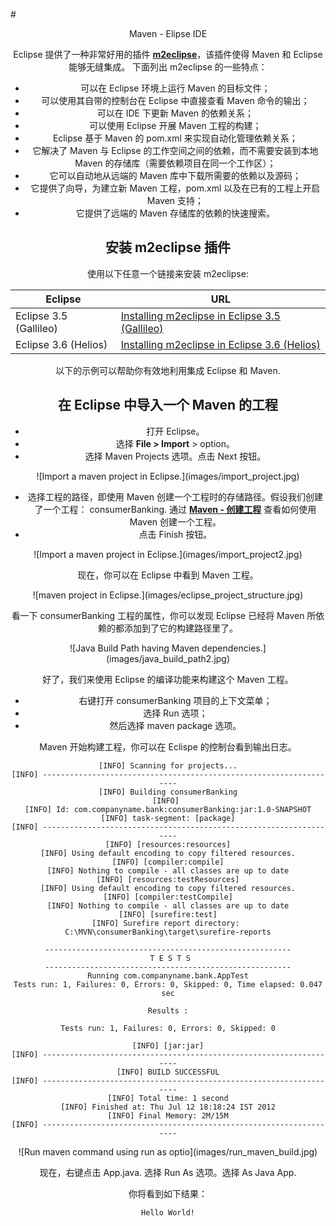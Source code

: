 #<center>Maven - Elipse IDE

Eclipse 提供了一种非常好用的插件 [**m2eclipse**](http://www.eclipse.org/m2e/)，该插件使得 Maven 和 Eclipse 能够无缝集成。
下面列出 m2eclipse 的一些特点：

- 可以在 Eclipse 环境上运行 Maven 的目标文件；
- 可以使用其自带的控制台在 Eclipse 中直接查看 Maven 命令的输出；- 可以在 IDE 下更新 Maven 的依赖关系；- 可以使用 Eclipse 开展 Maven 工程的构建；- Eclipse 基于 Maven 的 pom.xml 来实现自动化管理依赖关系；- 它解决了 Maven 与 Eclipse 的工作空间之间的依赖，而不需要安装到本地 Maven 的存储库（需要依赖项目在同一个工作区）；- 它可以自动地从远端的 Maven 库中下载所需要的依赖以及源码；- 它提供了向导，为建立新 Maven 工程，pom.xml 以及在已有的工程上开启 Maven 支持；- 它提供了远端的 Maven 存储库的依赖的快速搜索。

## 安装 m2eclipse 插件
使用以下任意一个链接来安装 m2eclipse:

|Eclipse	        |URL          |
|----------------|------------|
|Eclipse 3.5 (Gallileo)	| [Installing m2eclipse in Eclipse 3.5 (Gallileo)](http://books.sonatype.com/m2eclipse-book/reference/ch02s03.html)|
|Eclipse 3.6 (Helios)| [Installing m2eclipse in Eclipse 3.6 (Helios)](http://books.sonatype.com/m2eclipse-book/reference/install-sect-marketplace.html)|

以下的示例可以帮助你有效地利用集成 Eclipse 和 Maven.

## 在 Eclipse 中导入一个 Maven 的工程

- 打开 Eclipse。
- 选择 **File > Import** > option。
- 选择 Maven Projects 选项。点击 Next 按钮。

<center>
![Import a maven project in Eclipse.](images/import_project.jpg)
</center>

- 选择工程的路径，即使用 Maven 创建一个工程时的存储路径。假设我们创建了一个工程： consumerBanking. 通过 [**Maven - 创建工程**](maven-9-creating-project.md) 查看如何使用 Maven 创建一个工程。
- 点击 Finish 按钮。

<center>
![Import a maven project in Eclipse.](images/import_project2.jpg)
</center>

现在，你可以在 Eclipse 中看到 Maven 工程。

<center>
![maven project in Eclipse.](images/eclipse_project_structure.jpg)
</center>

看一下 consumerBanking 工程的属性，你可以发现 Eclipse 已经将 Maven 所依赖的都添加到了它的构建路径里了。

<center>
![Java Build Path having Maven dependencies.](images/java_build_path2.jpg)
</center>

好了，我们来使用 Eclipse 的编译功能来构建这个 Maven 工程。

- 右键打开 consumerBanking 项目的上下文菜单；
- 选择 Run 选项；
- 然后选择 maven package 选项。

Maven 开始构建工程，你可以在 Eclispe 的控制台看到输出日志。

```
[INFO] Scanning for projects...
[INFO] -------------------------------------------------------------------
[INFO] Building consumerBanking
[INFO] 
[INFO] Id: com.companyname.bank:consumerBanking:jar:1.0-SNAPSHOT
[INFO] task-segment: [package]
[INFO] -------------------------------------------------------------------
[INFO] [resources:resources]
[INFO] Using default encoding to copy filtered resources.
[INFO] [compiler:compile]
[INFO] Nothing to compile - all classes are up to date
[INFO] [resources:testResources]
[INFO] Using default encoding to copy filtered resources.
[INFO] [compiler:testCompile]
[INFO] Nothing to compile - all classes are up to date
[INFO] [surefire:test]
[INFO] Surefire report directory: 
C:\MVN\consumerBanking\target\surefire-reports

-------------------------------------------------------
 T E S T S
-------------------------------------------------------
Running com.companyname.bank.AppTest
Tests run: 1, Failures: 0, Errors: 0, Skipped: 0, Time elapsed: 0.047 sec

Results :

Tests run: 1, Failures: 0, Errors: 0, Skipped: 0

[INFO] [jar:jar]
[INFO] -------------------------------------------------------------------
[INFO] BUILD SUCCESSFUL
[INFO] -------------------------------------------------------------------
[INFO] Total time: 1 second
[INFO] Finished at: Thu Jul 12 18:18:24 IST 2012
[INFO] Final Memory: 2M/15M
[INFO] -------------------------------------------------------------------
```

<center>
![Run maven command using run as optio](images/run_maven_build.jpg)
</center>

现在，右键点击 App.java. 选择 Run As 选项。选择 As Java App.

你将看到如下结果：

```
Hello World!
```